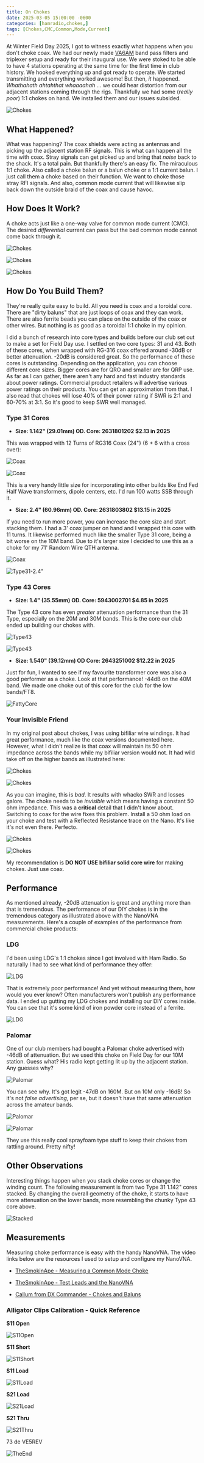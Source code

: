```yaml
---
title: On Chokes
date: 2025-03-05 15:00:00 -0600
categories: [hamradio,chokes,]
tags: [Chokes,CMC,Common,Mode,Current]
---
```


At Winter Field Day 2025, I got to witness exactly what happens when you don't choke coax. We had our newly made [VA6AM](https://va6am.com/) band pass filters and triplexer setup and ready for their inaugural use.  We were stoked to be able to have 4 stations operating at the same time for the first time in club history. We hooked everything up and got ready to operate. We started transmitting and everything worked awesome! But then, *it* happened. *Whathahath ahtahthat whaaaahah* ... we could hear distortion from our adjacent stations coming through the rigs. Thankfully we had some (*really poor*) 1:1 chokes on hand. We installed them and our issues subsided.

![Chokes](/assets/Chokes/CHK01.webp)

## What Happened?

What was happening? The coax shields were acting as antennas and picking up the adjacent station RF signals. This is what can happen all the time with coax. Stray signals can get picked up and bring that *noise* back to the shack. It's a total pain. But thankfully there's an easy fix. The miraculous 1:1 choke. Also called a choke balun or a balun choke or a 1:1 current balun. I just call them a choke based on their function. We want to choke those stray RFI signals. And also, common mode current that will likewise slip back down the outside braid of the coax and cause havoc. 

## How Does It Work?

A choke acts just like a one-way valve for common mode current (CMC). The desired *differential* current can pass but the bad common mode cannot come back through it.

![Chokes](/assets/Chokes/CHK02.webp)

![Chokes](/assets/Chokes/CHK03.webp)

![Chokes](/assets/Chokes/CHK04.webp)

## How Do You Build Them?

They're really quite easy to build. All you need is coax and a toroidal core. There are "dirty baluns" that are just loops of coax and they can work. There are also ferrite beads you can place on the outside of the coax or other wires. But nothing is as good as a toroidal 1:1 choke in my opinion.

I did a bunch of research into core types and builds before our club set out to make a set for Field Day use. I settled on two core types: 31 and 43. Both of these cores, when wrapped with RG-316 coax offered around -30dB or better attenuation. -20dB is considered great. So the performance of these cores is outstanding. Depending on the application, you can choose different core sizes. Bigger cores are for QRO and smaller are for QRP use. As far as I can gather, there aren't any hard and fast industry standards about power ratings. Commercial product retailers will advertise various power ratings on their products. You can get an approximation from that. I also read that chokes will lose 40% of their power rating if SWR is 2:1 and 60-70% at 3:1. So it's good to keep SWR well managed. 

### Type 31 Cores

+ **Size: 1.142" (29.01mm) OD. Core: 2631801202 $2.13 in 2025** 

This was wrapped with 12 Turns of RG316 Coax {24"} (6 + 6 with a cross over):

![Coax](/assets/Chokes/CHK-T31-COAX.webp)

![Coax](/assets/Chokes/CHK-RG316Coax.webp)

This is a very handy little size for incorporating into other builds like End Fed Half Wave transformers, dipole centers, etc. I'd run 100 watts SSB through it.

+ **Size: 2.4" (60.96mm) OD. Core: 2631803802 $13.15 in 2025**

If you need to run more power, you can increase the core size and start stacking them. 
I had a 3' coax jumper on hand and I wrapped this core with 11 turns. It likewise performed much like the smaller Type 31 core, being a bit worse on the 10M band. Due to it's larger size I decided to use this as a choke for my 71' Random Wire QTH antenna.

![Coax](/assets/Chokes/24031-COAX.webp)

![Type31-2.4"](/assets/Chokes/CHK-T31-240.webp)

### Type 43 Cores

+ **Size: 1.4" (35.55mm) OD. Core: 5943002701 $4.85 in 2025**

The Type 43 core has even *greater* attenuation performance than the 31 Type, especially on the 20M and 30M bands. This is the core our club ended up building our chokes with. 

![Type43](/assets/Chokes/TYPE43-COAX.webp)

![Type43](/assets/Chokes/CHK-T43-140.webp)

+ **Size: 1.540" (39.12mm) OD Core: 2643251002 $12.22 in 2025**

Just for fun, I wanted to see if my favourite transformer core was also a good performer as a choke. Look at that performance! -44dB on the 40M band. We made one choke out of this core for the club for the low bands/FT8.

![FattyCore](/assets/Chokes/1_1T43-FATTY.jpg)

### Your Invisible Friend

In my original post about chokes, I was using bifiliar wire windings. It had great performance, much like the coax versions documented here. However, what I didn't realize is that coax will maintain its 50 ohm impedance across the bands while my bifiliar version would not. It had wild take off on the higher bands as illustrated here:

![Chokes](/assets/Chokes/LDG.webp)

![Chokes](/assets/Chokes/Bifiliar.webp)

As you can imagine, this is *bad*. It results with whacko SWR and losses galore. The choke needs to be *invisible* which means having a constant 50 ohm impedance. This was a **critical** detail that I didn't know about. Switching to coax for the wire fixes this problem. Install a 50 ohm load on your choke and test with a Reflected Resistance trace on the Nano. It's like it's not even there. Perfecto. 

![Chokes](/assets/Chokes/50Ohm.webp)

![Chokes](/assets/Chokes/QRP_CHOKE-R.webp)

My recommendation is **DO NOT USE bifiliar solid core wire** for making chokes. Just use coax.

## Performance

As mentioned already, -20dB attenuation is great and anything more than that is tremendous. The performance of our DIY chokes is in the tremendous category as illustrated above with the NanoVNA measurements. Here's a couple of examples of the performance from commercial choke products:

### LDG

I'd been using LDG's 1:1 chokes since I got involved with Ham Radio. So naturally I had to see what kind of performance they offer:

![LDG](/assets/Chokes/LDG-1_1-LEADS.jpg)

That is extremely poor performance! And yet without measuring them, how would you ever know? Often manufacturers won't publish any performance data. I ended up gutting my LDG chokes and installing our DIY cores inside. You can see that it's some kind of iron powder core instead of a ferrite.

![LDG](/assets/Chokes/CHK-LDGSwap.webp)

### Palomar

One of our club members had bought a Palomar choke advertised with -46dB of attenuation. But we used this choke on Field Day for our 10M station. Guess what? His radio kept getting lit up by the adjacent station. Any guesses why?

![Palomar](/assets/Chokes/1_1-PALOMAR.jpg)

You can see why. It's got legit -47dB on 160M. But on 10M only -16dB! So it's not *false advertising*, per se, but it doesn't have that same attenuation across the amateur bands.

![Palomar](/assets/Chokes/CHK-Palomar1.webp)

![Palomar](/assets/Chokes/CHK-Palomar2.webp)

They use this really cool sprayfoam type stuff to keep their chokes from rattling around. Pretty nifty!

## Other Observations 

Interesting things happen when you stack choke cores or change the winding count. The following measurement is from two Type 31 1.142" cores stacked. By changing the overall geometry of the choke, it starts to have more attenuation on the lower bands, more resembling the chunky Type 43 core above. 

![Stacked](/assets/Chokes/CHK-T31STACKED2.webp)

## Measurements

Measuring choke performance is easy with the handy NanoVNA. The video links below are the resources I used to setup and configure my NanoVNA. 

+ [TheSmokinApe - Measuring a Common Mode Choke](https://youtu.be/E9F7Aot_AFg?si=o24T5-y2kmTEGroJ)

+ [TheSmokinApe - Test Leads and the NanoVNA](https://youtu.be/gzmrueSXteE?si=c0nyeShXOMoV_qnG)

+ [Callum from DX Commander - Chokes and Baluns](https://youtu.be/4izxEpS9Zio?si=61LseMgOJFOxRhce)

### Alligator Clips Calibration - Quick Reference

**S11 Open** 

![S11Open](/assets/Chokes/S11-OPEN.png)

**S11 Short** 

![S11Short](/assets/Chokes/S11-SHORT.png)

**S11 Load** 

![S11Load](/assets/Chokes/S11-LOAD.png)

**S21 Load**

![S21Load](/assets/Chokes/S21-LOAD.png)

**S21 Thru**

![S21Thru](/assets/Chokes/S21-THRU.png)

73 de VE5REV

![TheEnd](/assets/Chokes/CHK-Setup.webp)
